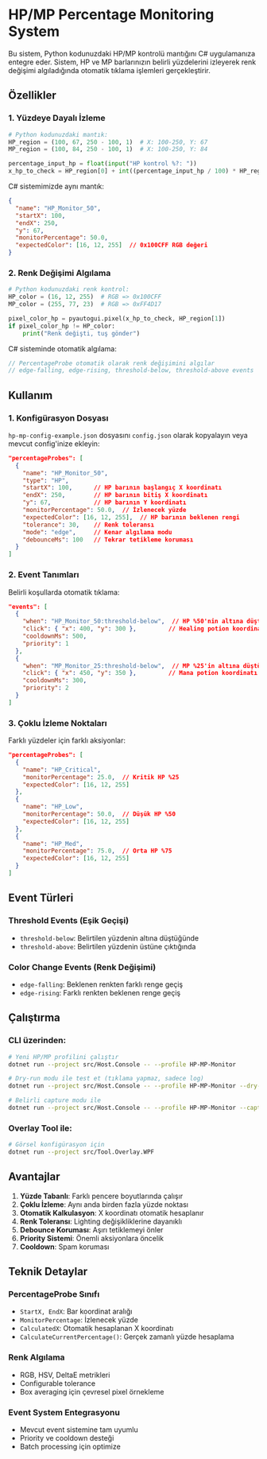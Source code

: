 # HP/MP Percentage Monitoring System

Bu sistem, Python kodunuzdaki HP/MP kontrolü mantığını C# uygulamanıza entegre eder. Sistem, HP ve MP barlarınızın belirli yüzdelerini izleyerek renk değişimi algıladığında otomatik tıklama işlemleri gerçekleştirir.

## Özellikler

### 1. Yüzdeye Dayalı İzleme
```python
# Python kodunuzdaki mantık:
HP_region = (100, 67, 250 - 100, 1)  # X: 100-250, Y: 67
MP_region = (100, 84, 250 - 100, 1)  # X: 100-250, Y: 84

percentage_input_hp = float(input("HP kontrol %?: "))
x_hp_to_check = HP_region[0] + int((percentage_input_hp / 100) * HP_region[2])
```

C# sistemimizde aynı mantık:
```json
{
  "name": "HP_Monitor_50",
  "startX": 100,
  "endX": 250,
  "y": 67,
  "monitorPercentage": 50.0,
  "expectedColor": [16, 12, 255]  // 0x100CFF RGB değeri
}
```

### 2. Renk Değişimi Algılama
```python
# Python kodunuzdaki renk kontrol:
HP_color = (16, 12, 255)  # RGB => 0x100CFF
MP_color = (255, 77, 23)  # RGB => 0xFF4D17

pixel_color_hp = pyautogui.pixel(x_hp_to_check, HP_region[1])
if pixel_color_hp != HP_color:
    print("Renk değişti, tuş gönder")
```

C# sisteminde otomatik algılama:
```csharp
// PercentageProbe otomatik olarak renk değişimini algılar
// edge-falling, edge-rising, threshold-below, threshold-above events
```

## Kullanım

### 1. Konfigürasyon Dosyası

`hp-mp-config-example.json` dosyasını `config.json` olarak kopyalayın veya mevcut config'inize ekleyin:

```json
"percentageProbes": [
  {
    "name": "HP_Monitor_50",
    "type": "HP",
    "startX": 100,      // HP barının başlangıç X koordinatı
    "endX": 250,        // HP barının bitiş X koordinatı  
    "y": 67,            // HP barının Y koordinatı
    "monitorPercentage": 50.0,  // İzlenecek yüzde
    "expectedColor": [16, 12, 255],  // HP barının beklenen rengi
    "tolerance": 30,    // Renk toleransı
    "mode": "edge",     // Kenar algılama modu
    "debounceMs": 100   // Tekrar tetikleme koruması
  }
]
```

### 2. Event Tanımları

Belirli koşullarda otomatik tıklama:

```json
"events": [
  {
    "when": "HP_Monitor_50:threshold-below",  // HP %50'nin altına düştüğünde
    "click": { "x": 400, "y": 300 },         // Healing potion koordinatı
    "cooldownMs": 500,
    "priority": 1
  },
  {
    "when": "MP_Monitor_25:threshold-below",  // MP %25'in altına düştüğünde  
    "click": { "x": 450, "y": 350 },         // Mana potion koordinatı
    "cooldownMs": 300,
    "priority": 2
  }
]
```

### 3. Çoklu İzleme Noktaları

Farklı yüzdeler için farklı aksiyonlar:

```json
"percentageProbes": [
  {
    "name": "HP_Critical",
    "monitorPercentage": 25.0,  // Kritik HP %25
    "expectedColor": [16, 12, 255]
  },
  {
    "name": "HP_Low", 
    "monitorPercentage": 50.0,  // Düşük HP %50
    "expectedColor": [16, 12, 255]
  },
  {
    "name": "HP_Med",
    "monitorPercentage": 75.0,  // Orta HP %75
    "expectedColor": [16, 12, 255]
  }
]
```

## Event Türleri

### Threshold Events (Eşik Geçişi)
- `threshold-below`: Belirtilen yüzdenin altına düştüğünde
- `threshold-above`: Belirtilen yüzdenin üstüne çıktığında

### Color Change Events (Renk Değişimi)
- `edge-falling`: Beklenen renkten farklı renge geçiş
- `edge-rising`: Farklı renkten beklenen renge geçiş

## Çalıştırma

### CLI üzerinden:
```bash
# Yeni HP/MP profilini çalıştır
dotnet run --project src/Host.Console -- --profile HP-MP-Monitor

# Dry-run modu ile test et (tıklama yapmaz, sadece log)
dotnet run --project src/Host.Console -- --profile HP-MP-Monitor --dry-run

# Belirli capture modu ile
dotnet run --project src/Host.Console -- --profile HP-MP-Monitor --capture WGC --hz 60
```

### Overlay Tool ile:
```bash
# Görsel konfigürasyon için
dotnet run --project src/Tool.Overlay.WPF
```

## Avantajlar

1. **Yüzde Tabanlı**: Farklı pencere boyutlarında çalışır
2. **Çoklu İzleme**: Aynı anda birden fazla yüzde noktası
3. **Otomatik Kalkulasyon**: X koordinatı otomatik hesaplanır
4. **Renk Toleransı**: Lighting değişikliklerine dayanıklı
5. **Debounce Koruması**: Aşırı tetiklemeyi önler
6. **Priority Sistemi**: Önemli aksiyonlara öncelik
7. **Cooldown**: Spam koruması

## Teknik Detaylar

### PercentageProbe Sınıfı
- `StartX, EndX`: Bar koordinat aralığı
- `MonitorPercentage`: İzlenecek yüzde
- `CalculatedX`: Otomatik hesaplanan X koordinatı
- `CalculateCurrentPercentage()`: Gerçek zamanlı yüzde hesaplama

### Renk Algılama
- RGB, HSV, DeltaE metrikleri
- Configurable tolerance
- Box averaging için çevresel pixel örnekleme

### Event System Entegrasyonu
- Mevcut event sistemine tam uyumlu
- Priority ve cooldown desteği
- Batch processing için optimize